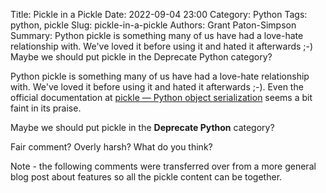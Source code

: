 Title: Pickle in a Pickle
Date: 2022-09-04 23:00
Category: Python
Tags: python, pickle
Slug: pickle-in-a-pickle
Authors: Grant Paton-Simpson
Summary: Python pickle is something many of us have had a love-hate relationship with. We've loved it before using it and hated it afterwards ;-) Maybe we should put pickle in the Deprecate Python category?

Python pickle is something many of us have had a love-hate relationship with. We've loved it before using it and hated it afterwards ;-). Even the official documentation at [pickle — Python object serialization](https://docs.python.org/3/library/pickle.html) seems a bit faint in its praise.

Maybe we should put pickle in the **Deprecate Python** category?

Fair comment? Overly harsh? What do you think?

Note - the following comments were transferred over from a more general blog post about features so all the pickle content can be together.
